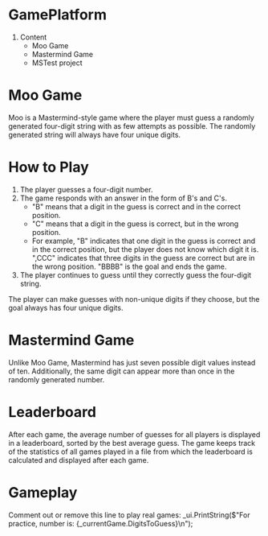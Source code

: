 # GamePlatform
1. Content
    * Moo Game
    * Mastermind Game
    * MSTest project

# Moo Game
Moo is a Mastermind-style game where the player must guess a randomly generated four-digit string with as few attempts as possible. The randomly generated string will always have four unique digits.
# How to Play
1. The player guesses a four-digit number.
2. The game responds with an answer in the form of B's and C's.
     * "B" means that a digit in the guess is correct and in the correct position.
     * "C" means that a digit in the guess is correct, but in the wrong position.
     * For example, "B" indicates that one digit in the guess is correct and in the correct position, but the player does not know which digit it is. ",CCC" indicates that three digits in the guess are correct but are in the wrong position. "BBBB" is the goal and ends the game.
3. The player continues to guess until they correctly guess the four-digit string.
  
The player can make guesses with non-unique digits if they choose, but the goal always has four unique digits.

# Mastermind Game
Unlike Moo Game, Mastermind has just seven possible digit values instead of ten. Additionally, the same digit can appear more than once in the randomly generated number.

# Leaderboard
After each game, the average number of guesses for all players is displayed in a leaderboard, sorted by the best average guess.
The game keeps track of the statistics of all games played in a file from which the leaderboard is calculated and displayed after each game.

# Gameplay
Comment out or remove this line to play real games:
_ui.PrintString($"For practice, number is: {_currentGame.DigitsToGuess}\n");
